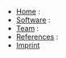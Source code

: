 * [Home](/en:home) :
* [Software](/en:our-software) :
* [Team](/en:team) :
* [References](/en:references) :
* [Imprint](/en:contact)

